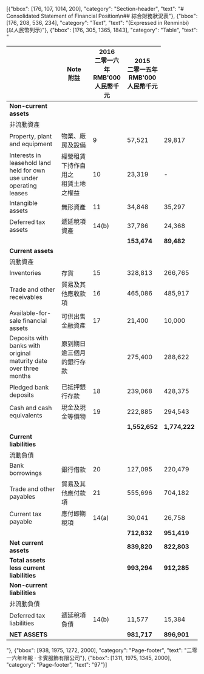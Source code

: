 [{"bbox": [176, 107, 1014, 200], "category": "Section-header", "text": "# Consolidated Statement of Financial Position\n## 綜合財務狀況表"}, {"bbox": [176, 208, 536, 234], "category": "Text", "text": "(Expressed in Renminbi) (以人民幣列示)"}, {"bbox": [176, 305, 1365, 1843], "category": "Table", "text": "<table><thead><tr><th></th><th>Note<br>附註</th><th>2016<br>二零一六年<br>RMB'000<br>人民幣千元</th><th>2015<br>二零一五年<br>RMB'000<br>人民幣千元</th></tr></thead><tbody><tr><td><strong>Non-current assets</strong></td><td></td><td></td><td></td></tr><tr><td>非流動資產</td><td></td><td></td><td></td></tr><tr><td>Property, plant and equipment</td><td>物業、廠房及設備</td><td>9</td><td>57,521</td><td>29,817</td></tr><tr><td>Interests in leasehold land<br>held for own use under<br>operating leases</td><td>經營租賃下持作自用之<br>租賃土地之權益</td><td>10</td><td>23,319</td><td>-</td></tr><tr><td>Intangible assets</td><td>無形資產</td><td>11</td><td>34,848</td><td>35,297</td></tr><tr><td>Deferred tax assets</td><td>遞延稅項資產</td><td>14(b)</td><td>37,786</td><td>24,368</td></tr><tr><td></td><td></td><td></td><td><strong>153,474</strong></td><td><strong>89,482</strong></td></tr><tr><td><strong>Current assets</strong></td><td></td><td></td><td></td></tr><tr><td>流動資產</td><td></td><td></td><td></td></tr><tr><td>Inventories</td><td>存貨</td><td>15</td><td>328,813</td><td>266,765</td></tr><tr><td>Trade and other receivables</td><td>貿易及其他應收款項</td><td>16</td><td>465,086</td><td>485,917</td></tr><tr><td>Available-for-sale financial<br>assets</td><td>可供出售金融資產</td><td>17</td><td>21,400</td><td>10,000</td></tr><tr><td>Deposits with banks with<br>original maturity date<br>over three months</td><td>原到期日逾三個月<br>的銀行存款</td><td></td><td>275,400</td><td>288,622</td></tr><tr><td>Pledged bank deposits</td><td>已抵押銀行存款</td><td>18</td><td>239,068</td><td>428,375</td></tr><tr><td>Cash and cash equivalents</td><td>現金及現金等價物</td><td>19</td><td>222,885</td><td>294,543</td></tr><tr><td></td><td></td><td></td><td><strong>1,552,652</strong></td><td><strong>1,774,222</strong></td></tr><tr><td><strong>Current liabilities</strong></td><td></td><td></td><td></td></tr><tr><td>流動負債</td><td></td><td></td><td></td></tr><tr><td>Bank borrowings</td><td>銀行借款</td><td>20</td><td>127,095</td><td>220,479</td></tr><tr><td>Trade and other payables</td><td>貿易及其他應付款項</td><td>21</td><td>555,696</td><td>704,182</td></tr><tr><td>Current tax payable</td><td>應付即期稅項</td><td>14(a)</td><td>30,041</td><td>26,758</td></tr><tr><td></td><td></td><td></td><td><strong>712,832</strong></td><td><strong>951,419</strong></td></tr><tr><td><strong>Net current assets</strong></td><td></td><td></td><td><strong>839,820</strong></td><td><strong>822,803</strong></td></tr><tr><td><strong>Total assets less current<br>liabilities</strong></td><td></td><td></td><td><strong>993,294</strong></td><td><strong>912,285</strong></td></tr><tr><td><strong>Non-current liabilities</strong></td><td></td><td></td><td></td><td></td></tr><tr><td>非流動負債</td><td></td><td></td><td></td></tr><tr><td>Deferred tax liabilities</td><td>遞延稅項負債</td><td>14(b)</td><td>11,577</td><td>15,384</td></tr><tr><td><strong>NET ASSETS</strong></td><td></td><td></td><td><strong>981,717</strong></td><td><strong>896,901</strong></td></tr></tbody></table>"}, {"bbox": [938, 1975, 1272, 2000], "category": "Page-footer", "text": "二零一六年年報 · 卡賓服飾有限公司"}, {"bbox": [1311, 1975, 1345, 2000], "category": "Page-footer", "text": "97"}]